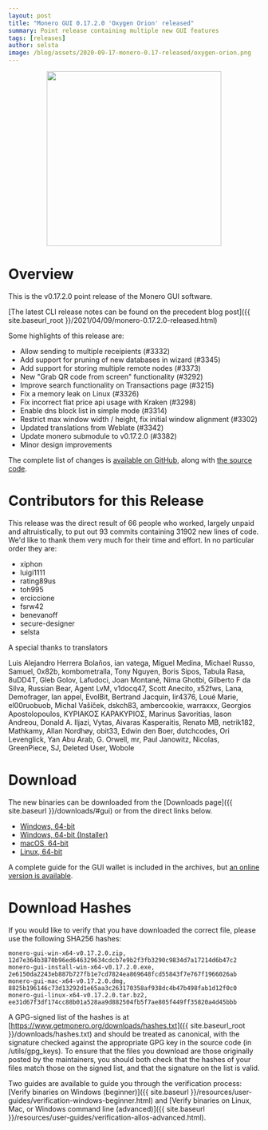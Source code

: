 ```yaml
---
layout: post
title: "Monero GUI 0.17.2.0 'Oxygen Orion' released"
summary: Point release containing multiple new GUI features
tags: [releases]
author: selsta
image: /blog/assets/2020-09-17-monero-0.17-released/oxygen-orion.png
---
```


<div align="center">
    <img src="{{ page.image }}" width="350px">
</div>

# Overview

This is the v0.17.2.0 point release of the Monero GUI software.

[The latest CLI release notes can be found on the precedent blog post]({{ site.baseurl_root }}/2021/04/09/monero-0.17.2.0-released.html)

Some highlights of this release are:

- Allow sending to multiple receipients (#3332)
- Add support for pruning of new databases in wizard (#3345)
- Add support for storing multiple remote nodes (#3373)
- New "Grab QR code from screen" functionality (#3292)
- Improve search functionality on Transactions page (#3215)
- Fix a memory leak on Linux (#3326)
- Fix incorrect fiat price api usage with Kraken (#3298)
- Enable dns block list in simple mode (#3314)
- Restrict max window width / height, fix initial window alignment (#3302)
- Updated translations from Weblate (#3342)
- Update monero submodule to v0.17.2.0 (#3382)
- Minor design improvements

The complete list of changes is [available on GitHub](https://github.com/monero-project/monero-gui/compare/v0.17.1.9...v0.17.2.0), along with [the source code](https://github.com/monero-project/monero-gui/tree/v0.17.2.0).

# Contributors for this Release

This release was the direct result of 66 people who worked, largely unpaid and altruistically, to put out 93 commits containing 31902 new lines of code. We'd like to thank them very much for their time and effort. In no particular order they are:

- xiphon
- luigi1111
- rating89us
- toh995
- erciccione
- fsrw42
- benevanoff
- secure-designer
- selsta

A special thanks to translators

Luis Alejandro Herrera Bolaños, ian vatega, Miguel Medina, Michael Russo, Samuel, 0x82b, kombometralla, Tony Nguyen, Boris Sipos, Tabula Rasa, 8uDD4T, Gleb Golov, Lafudoci, Joan Montané, Nima Ghotbi, Gilberto F da Silva, Russian Bear, Agent LvM, v1docq47, Scott Anecito, x52fws, Lana, Demofrager, Ian appel, EvolBit, Bertrand Jacquin, lir4376, Loué Marie, el00ruobuob, Michal Vašíček, dskch83, ambercookie, warraxxx, Georgios Apostolopoulos, ΚΥΡΙΑΚΟΣ ΚΑΡΑΚΥΡΙΟΣ, Marinus Savoritias, Iason Andreou, Donald A. Iljazi, Vytas, Aivaras Kasperaitis, Renato MB, netrik182, Mathkamy, Allan Nordhøy, obit33, Edwin den Boer, dutchcodes, Ori Levenglick, Yan Abu Arab, G. Orwell, mr, Paul Janowitz, Nicolas, GreenPiece, SJ, Deleted User, Wobole

# Download

The new binaries can be downloaded from the [Downloads page]({{ site.baseurl }}/downloads/#gui) or from the direct links below.

- [Windows, 64-bit](https://downloads.getmonero.org/gui/monero-gui-win-x64-v0.17.2.0.zip)
- [Windows, 64-bit (Installer)](https://downloads.getmonero.org/gui/monero-gui-install-win-x64-v0.17.2.0.exe)
- [macOS, 64-bit](https://downloads.getmonero.org/gui/monero-gui-mac-x64-v0.17.2.0.dmg)
- [Linux, 64-bit](https://downloads.getmonero.org/gui/monero-gui-linux-x64-v0.17.2.0.tar.bz2)

A complete guide for the GUI wallet is included in the archives, but [an online version is available](https://github.com/monero-ecosystem/monero-GUI-guide/blob/master/monero-GUI-guide.md).

# Download Hashes

If you would like to verify that you have downloaded the correct file, please use the following SHA256 hashes:

```
monero-gui-win-x64-v0.17.2.0.zip, 12d7e364b3870b96ed646329634cdcb7e9b2f3fb3290c9834d7a17214d6b47c2
monero-gui-install-win-x64-v0.17.2.0.exe, 2e6150da2243eb887b727fb1e7cd7824ea869648fcd55843f7e767f1966026ab
monero-gui-mac-x64-v0.17.2.0.dmg, 8825b196146c73d13292d1e65aa3c263170358af938dc4b47b498fab1d12f0c0
monero-gui-linux-x64-v0.17.2.0.tar.bz2, ee31d67f3df174cc88b01a528aa9d882504fb5f7ae805f449ff35820a4d45bbb
```

A GPG-signed list of the hashes is at [https://www.getmonero.org/downloads/hashes.txt]({{ site.baseurl_root }}/downloads/hashes.txt) and should be treated as canonical, with the signature checked against the appropriate GPG key in the source code (in /utils/gpg_keys). To ensure that the files you download are those originally posted by the maintainers, you should both check that the hashes of your files match those on the signed list, and that the signature on the list is valid.

Two guides are available to guide you through the verification process: [Verify binaries on Windows (beginner)]({{ site.baseurl }}/resources/user-guides/verification-windows-beginner.html) and [Verify binaries on Linux, Mac, or Windows command line (advanced)]({{ site.baseurl }}/resources/user-guides/verification-allos-advanced.html).
